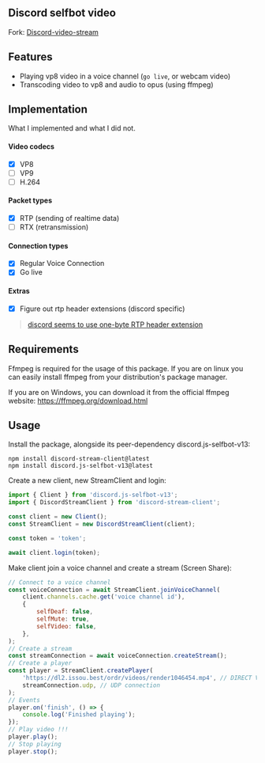 ## Discord selfbot video

Fork: [Discord-video-stream](https://github.com/dank074/Discord-video-stream)

## Features

-   Playing vp8 video in a voice channel (`go live`, or webcam video)
-   Transcoding video to vp8 and audio to opus (using ffmpeg)

## Implementation

What I implemented and what I did not.

#### Video codecs

-   [x] VP8
-   [ ] VP9
-   [ ] H.264

#### Packet types

-   [x] RTP (sending of realtime data)
-   [ ] RTX (retransmission)

#### Connection types

-   [x] Regular Voice Connection
-   [x] Go live

#### Extras

-   [x] Figure out rtp header extensions (discord specific)
> [discord seems to use one-byte RTP header extension](https://www.rfc-editor.org/rfc/rfc8285.html#section-4.2)

## Requirements

Ffmpeg is required for the usage of this package. If you are on linux you can easily install ffmpeg from your distribution's package manager.

If you are on Windows, you can download it from the official ffmpeg website: https://ffmpeg.org/download.html

## Usage

Install the package, alongside its peer-dependency discord.js-selfbot-v13:

```
npm install discord-stream-client@latest
npm install discord.js-selfbot-v13@latest
```

Create a new client, new StreamClient and login:

```js
import { Client } from 'discord.js-selfbot-v13';
import { DiscordStreamClient } from 'discord-stream-client';

const client = new Client();
const StreamClient = new DiscordStreamClient(client);

const token = 'token';

await client.login(token);
```

Make client join a voice channel and create a stream (Screen Share):

```js
// Connect to a voice channel
const voiceConnection = await StreamClient.joinVoiceChannel(
	client.channels.cache.get('voice channel id'),
	{
		selfDeaf: false,
		selfMute: true,
		selfVideo: false,
	},
);
// Create a stream
const streamConnection = await voiceConnection.createStream();
// Create a player
const player = StreamClient.createPlayer(
	'https://dl2.issou.best/ordr/videos/render1046454.mp4', // DIRECT VIDEO URL OR READABLE STREAM HERE
	streamConnection.udp, // UDP connection
);
// Events
player.on('finish', () => {
	console.log('Finished playing');
});
// Play video !!!
player.play();
// Stop playing
player.stop();
```